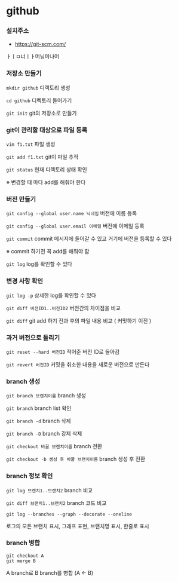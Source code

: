 # github

### 설치주소

- <https://git-scm.com/>

ㅏㅣㅁ너ㅣㅏ머닝미나어

### 저장소 만들기

```mkdir github``` 디렉토리 생성

```cd github``` 디렉토리 들어가기

```git init``` git의 저장소로 만들기



### git이 관리할 대상으로 파일 등록

```vim f1.txt``` 파일 생성

```git add f1.txt``` git이 파일 추적

```git status``` 현재 디렉토리 상태 확인

※ 변경할 때 마다 add를 해줘야 한다



### 버전 만들기

```git config --global user.name 닉네임``` 버전에 이름 등록

```git config --global user.email 이메일``` 버전에 이메일 등록

```git commit``` commit 메시지에 들어갈 수 있고 거기에 버전을 등록할 수 있다

※ commit 하기전 꼭 add를 해줘야 함

```git log``` log를 확인할 수 있다



### 변경 사항 확인

```git log -p``` 상세한 log를 확인할 수 있다

```git diff 버전ID1..버전ID2``` 버전간의 차이점을 비교

```git diff``` git add 하기 전과 후의 파일 내용 비교 ( 커밋하기 이전 )



### 과거 버전으로 돌리기

```git reset --hard 버전ID``` 적어준 버전 ID로 돌아감

```git revert 버전ID``` 커밋을 취소한 내용을 새로운 버전으로 만든다



### branch 생성

```git branch 브랜치이름``` branch 생성

```git branch``` branch list 확인

```git branch -d``` branch 삭제

```git branch -D``` branch 강제 삭제

```git checkout 바꿀 브랜치이름``` branch 전환

```git checkout -b 생성 후 바꿀 브랜치이름```  branch 생성 후 전환



### branch 정보 확인

```git log 브랜치1..브랜치2``` branch 비교

```git diff 브랜치1..브랜치2``` branch 코드 비교

```git log --branches --graph --decorate --oneline``` 

로그의 모든 브랜치 표시, 그래프 표현, 브랜치명 표시, 한줄로 표시



### branch 병합

```
git checkout A
git merge B
```

A branch로 B branch를 병합 (A ← B)